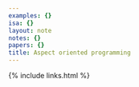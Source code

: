 ```yaml
---
examples: {}
isa: {}
layout: note
notes: {}
papers: {}
title: Aspect oriented programming
---
```

{% include links.html %}
